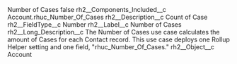 <?xml version="1.0" encoding="UTF-8"?>
<CustomMetadata xmlns="http://soap.sforce.com/2006/04/metadata" xmlns:xsi="http://www.w3.org/2001/XMLSchema-instance" xmlns:xsd="http://www.w3.org/2001/XMLSchema">
    <label>Number of Cases</label>
    <protected>false</protected>
    <values>
        <field>rh2__Components_Included__c</field>
        <value xsi:type="xsd:string">Account.rhuc_Number_Of_Cases</value>
    </values>
    <values>
        <field>rh2__Description__c</field>
        <value xsi:type="xsd:string">Count of Case</value>
    </values>
    <values>
        <field>rh2__FieldType__c</field>
        <value xsi:type="xsd:string">Number</value>
    </values>
    <values>
        <field>rh2__Label__c</field>
        <value xsi:type="xsd:string">Number of Cases</value>
    </values>
    <values>
        <field>rh2__Long_Description__c</field>
        <value xsi:type="xsd:string">The Number of Cases use case calculates the amount of Cases for each Contact record. This use case deploys one Rollup Helper setting and one field, &quot;rhuc_Number_Of_Cases.&quot;</value>
    </values>
    <values>
        <field>rh2__Object__c</field>
        <value xsi:type="xsd:string">Account</value>
    </values>
</CustomMetadata>

